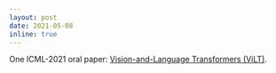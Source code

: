 ```yaml
---
layout: post
date: 2021-05-08
inline: true
---
```


One ICML-2021 oral paper: <a href="https://arxiv.org/abs/2009.04170">Vision-and-Language Transformers (ViLT)</a>.
